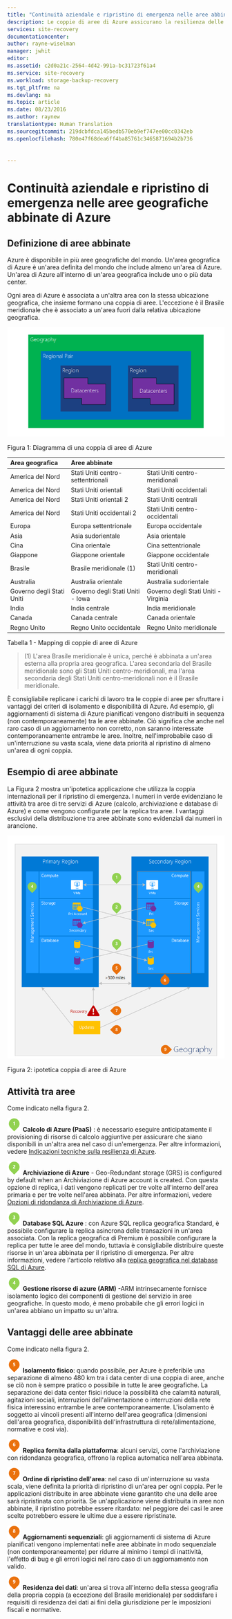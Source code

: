 ```yaml
---
title: "Continuità aziendale e ripristino di emergenza nelle aree abbinate di Azure | Documentazione Microsoft"
description: Le coppie di aree di Azure assicurano la resilienza delle applicazioni in caso di errori del data center.
services: site-recovery
documentationcenter: 
author: rayne-wiselman
manager: jwhit
editor: 
ms.assetid: c2d0a21c-2564-4d42-991a-bc31723f61a4
ms.service: site-recovery
ms.workload: storage-backup-recovery
ms.tgt_pltfrm: na
ms.devlang: na
ms.topic: article
ms.date: 08/23/2016
ms.author: raynew
translationtype: Human Translation
ms.sourcegitcommit: 219dcbfdca145bedb570eb9ef747ee00cc0342eb
ms.openlocfilehash: 780e47f68dea6ff4ba85761c3465871694b2b736


---
```

# <a name="business-continuity-and-disaster-recovery-bcdr-azure-paired-regions"></a>Continuità aziendale e ripristino di emergenza nelle aree geografiche abbinate di Azure
## <a name="what-are-paired-regions"></a>Definizione di aree abbinate
Azure è disponibile in più aree geografiche del mondo. Un'area geografica di Azure è un'area definita del mondo che include almeno un'area di Azure. Un'area di Azure all'interno di un'area geografica include uno o più data center.

Ogni area di Azure è associata a un'altra area con la stessa ubicazione geografica, che insieme formano una coppia di aree. L'eccezione è il Brasile meridionale che è associato a un'area fuori dalla relativa ubicazione geografica.

![AzureGeography](./media/best-practices-availability-paired-regions/GeoRegionDataCenter.png)

Figura 1: Diagramma di una coppia di aree di Azure

| Area geografica | Aree abbinate |  |
|:--- |:--- |:--- |
| America del Nord |Stati Uniti centro-settentrionali |Stati Uniti centro-meridionali |
| America del Nord |Stati Uniti orientali |Stati Uniti occidentali |
| America del Nord |Stati Uniti orientali 2 |Stati Uniti centrali |
| America del Nord |Stati Uniti occidentali 2 |Stati Uniti centro-occidentali |
| Europa |Europa settentrionale |Europa occidentale |
| Asia |Asia sudorientale |Asia orientale |
| Cina |Cina orientale |Cina settentrionale |
| Giappone |Giappone orientale |Giappone occidentale |
| Brasile |Brasile meridionale (1) |Stati Uniti centro-meridionali |
| Australia |Australia orientale |Australia sudorientale |
| Governo degli Stati Uniti |Governo degli Stati Uniti - Iowa |Governo degli Stati Uniti - Virginia |
| India |India centrale |India meridionale |
| Canada |Canada centrale |Canada orientale |
| Regno Unito |Regno Unito occidentale |Regno Unito meridionale |

Tabella 1 - Mapping di coppie di aree di Azure

> (1) L'area Brasile meridionale è unica, perché è abbinata a un'area esterna alla propria area geografica. L'area secondaria del Brasile meridionale sono gli Stati Uniti centro-meridionali, ma l'area secondaria degli Stati Uniti centro-meridionali non è il Brasile meridionale.
> 
> 

È consigliabile replicare i carichi di lavoro tra le coppie di aree per sfruttare i vantaggi dei criteri di isolamento e disponibilità di Azure. Ad esempio, gli aggiornamenti di sistema di Azure pianificati vengono distribuiti in sequenza (non contemporaneamente) tra le aree abbinate. Ciò significa che anche nel raro caso di un aggiornamento non corretto, non saranno interessate contemporaneamente entrambe le aree. Inoltre, nell'improbabile caso di un'interruzione su vasta scala, viene data priorità al ripristino di almeno un'area di ogni coppia.

## <a name="an-example-of-paired-regions"></a>Esempio di aree abbinate
La Figura 2 mostra un'ipotetica applicazione che utilizza la coppia internazionali per il ripristino di emergenza. I numeri in verde evidenziano le attività tra aree di tre servizi di Azure (calcolo, archiviazione e database di Azure) e come vengono configurate per la replica tra aree. I vantaggi esclusivi della distribuzione tra aree abbinate sono evidenziali dai numeri in arancione.

![Panoramica dei vantaggi delle aree abbinate](./media/best-practices-availability-paired-regions/PairedRegionsOverview2.png)

Figura 2: ipotetica coppia di aree di Azure

## <a name="cross-region-activities"></a>Attività tra aree
Come indicato nella figura 2.

![1Green](./media/best-practices-availability-paired-regions/1Green.png) **Calcolo di Azure (PaaS)** : è necessario eseguire anticipatamente il provisioning di risorse di calcolo aggiuntive per assicurare che siano disponibili in un'altra area nel caso di un'emergenza. Per altre informazioni, vedere [Indicazioni tecniche sulla resilienza di Azure](resiliency/resiliency-technical-guidance.md).

![2Green](./media/best-practices-availability-paired-regions/2Green.png) **Archiviazione di Azure** - Geo-Redundant storage (GRS) is configured by default when an Archiviazione di Azure account is created. Con questa opzione di replica, i dati vengono replicati per tre volte all'interno dell'area primaria e per tre volte nell'area abbinata. Per altre informazioni, vedere [Opzioni di ridondanza di Archiviazione di Azure](storage/storage-redundancy.md).

![3Green](./media/best-practices-availability-paired-regions/3Green.png) **Database SQL Azure** : con Azure SQL replica geografica Standard, è possibile configurare la replica asincrona delle transazioni in un'area associata. Con la replica geografica di Premium è possibile configurare la replica per tutte le aree del mondo, tuttavia è consigliabile distribuire queste risorse in un'area abbinata per il ripristino di emergenza. Per altre informazioni, vedere l'articolo relativo alla [replica geografica nel database SQL di Azure](sql-database/sql-database-geo-replication-overview.md).

![4Green](./media/best-practices-availability-paired-regions/4Green.png) **Gestione risorse di azure (ARM)** -ARM intrinsecamente fornisce isolamento logico dei componenti di gestione del servizio in aree geografiche. In questo modo, è meno probabile che gli errori logici in un'area abbiano un impatto su un'altra.

## <a name="benefits-of-paired-regions"></a>Vantaggi delle aree abbinate
Come indicato nella figura 2.  

![5Orange](./media/best-practices-availability-paired-regions/5Orange.png)
**Isolamento fisico**: quando possibile, per Azure è preferibile una separazione di almeno 480 km tra i data center di una coppia di aree, anche se ciò non è sempre pratico o possibile in tutte le aree geografiche. La separazione dei data center fisici riduce la possibilità che calamità naturali, agitazioni sociali, interruzioni dell'alimentazione o interruzioni della rete fisica interessino entrambe le aree contemporaneamente. L'isolamento è soggetto ai vincoli presenti all'interno dell'area geografica (dimensioni dell'area geografica, disponibilità dell'infrastruttura di rete/alimentazione, normative e così via).  

![6Orange](./media/best-practices-availability-paired-regions/6Orange.png)
**Replica fornita dalla piattaforma**: alcuni servizi, come l'archiviazione con ridondanza geografica, offrono la replica automatica nell'area abbinata.

![7Orange](./media/best-practices-availability-paired-regions/7Orange.png)
**Ordine di ripristino dell'area**: nel caso di un'interruzione su vasta scala, viene definita la priorità di ripristino di un'area per ogni coppia. Per le applicazioni distribuite in aree abbinate viene garantito che una delle aree sarà ripristinata con priorità. Se un'applicazione viene distribuita in aree non abbinate, il ripristino potrebbe essere ritardato: nel peggiore dei casi le aree scelte potrebbero essere le ultime due a essere ripristinate.

![8Orange](./media/best-practices-availability-paired-regions/8Orange.png)
**Aggiornamenti sequenziali**: gli aggiornamenti di sistema di Azure pianificati vengono implementati nelle aree abbinate in modo sequenziale (non contemporaneamente) per ridurre al minimo i tempi di inattività, l'effetto di bug e gli errori logici nel raro caso di un aggiornamento non valido.

![9Orange](./media/best-practices-availability-paired-regions/9Orange.png)
 **Residenza dei dati**: un'area si trova all'interno della stessa geografia della propria coppia (a eccezione del Brasile meridionale) per soddisfare i requisiti di residenza dei dati ai fini della giurisdizione per le imposizioni fiscali e normative.




<!--HONumber=Nov16_HO3-->


